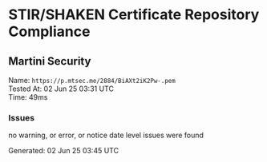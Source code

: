 # STIR/SHAKEN Certificate Repository Compliance

## Martini Security

Name: `https://p.mtsec.me/2884/BiAXt2iK2Pw-.pem`\
Tested At: 02 Jun 25 03:31 UTC\
Time: 49ms

### Issues

no warning, or error, or notice date level issues were found

Generated: 02 Jun 25 03:45 UTC